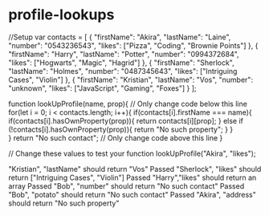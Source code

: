 # profile-lookups

//Setup
var contacts = [
    {
        "firstName": "Akira",
        "lastName": "Laine",
        "number": "0543236543",
        "likes": ["Pizza", "Coding", "Brownie Points"]
    },
    {
        "firstName": "Harry",
        "lastName": "Potter",
        "number": "0994372684",
        "likes": ["Hogwarts", "Magic", "Hagrid"]
    },
    {
        "firstName": "Sherlock",
        "lastName": "Holmes",
        "number": "0487345643",
        "likes": ["Intriguing Cases", "Violin"]
    },
    {
        "firstName": "Kristian",
        "lastName": "Vos",
        "number": "unknown",
        "likes": ["JavaScript", "Gaming", "Foxes"]
    }
];


function lookUpProfile(name, prop){
// Only change code below this line
for(let i = 0; i < contacts.length; i++){
  if(contacts[i].firstName === name){
    if(contacts[i].hasOwnProperty(prop)){
      return contacts[i][prop];
    } else if (!contacts[i].hasOwnProperty(prop)){
      return "No such property";
    }
  }   
} return "No such contact";
// Only change code above this line
}

// Change these values to test your function
lookUpProfile("Akira", "likes");

"Kristian", "lastName" should return "Vos"
Passed
"Sherlock", "likes" should return ["Intriguing Cases", "Violin"]
Passed
"Harry","likes" should return an array
Passed
"Bob", "number" should return "No such contact"
Passed
"Bob", "potato" should return "No such contact"
Passed
"Akira", "address" should return "No such property"
